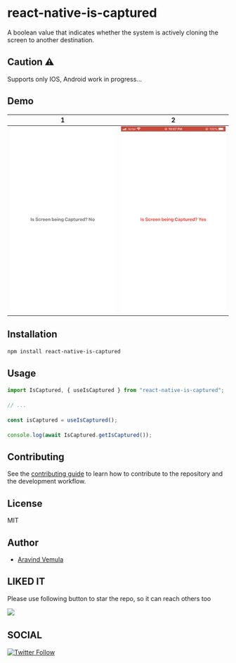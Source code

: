 # react-native-is-captured

A boolean value that indicates whether the system is actively cloning the screen to another destination.

## Caution ⚠️
Supports only IOS, Android work in progress...

## Demo

1 | 2
--|--
![no](/screens/no.png) | ![yes](/screens/yes.png)

## Installation

```sh
npm install react-native-is-captured
```

## Usage

```js
import IsCaptured, { useIsCaptured } from "react-native-is-captured";

// ...

const isCaptured = useIsCaptured();

console.log(await IsCaptured.getIsCaptured());
```

## Contributing

See the [contributing guide](CONTRIBUTING.md) to learn how to contribute to the repository and the development workflow.

## License

MIT

## Author

- [Aravind Vemula](https://github.com/vemarav)

## LIKED IT

Please use following button to star the repo, so it can reach others too

[![](https://img.shields.io/github/stars/vemarav/react-native-is-captured.svg?label=Stars&style=social)](https://github.com/vemarav/react-native-is-captured)

## SOCIAL

[![Twitter Follow](https://img.shields.io/twitter/follow/vemarav.svg?style=social&label=Follow)](https://twitter.com/vemarav)


